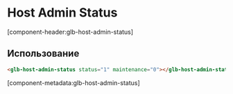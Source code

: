 # Host Admin Status

[component-header:glb-host-admin-status]

## Использование

```html
<glb-host-admin-status status="1" maintenance="0"></glb-host-admin-status>
```

[component-metadata:glb-host-admin-status]
